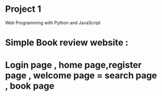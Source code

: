 # Project 1

Web Programming with Python and JavaScript

# Simple Book review website : 
# Login page , home page,register page , welcome page = search page , book page 
